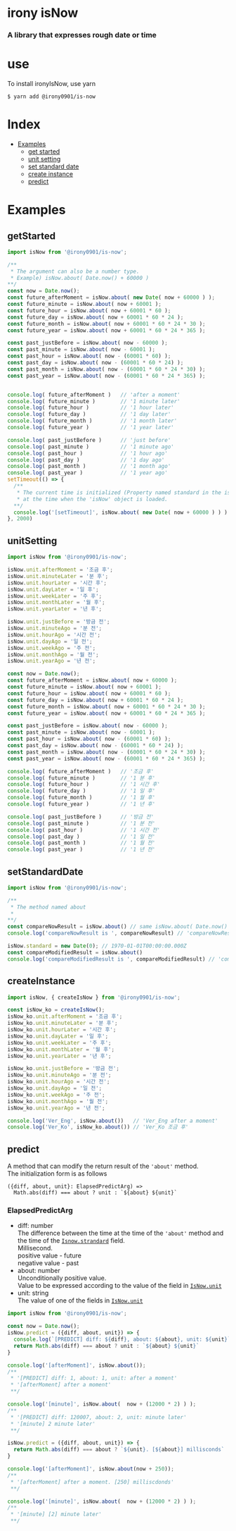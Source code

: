 # irony isNow
### A library that expresses rough date or time   
# use
To install ironyIsNow, use yarn
```
$ yarn add @irony0901/is-now
```

# Index
* [Examples](#Examples)   
  * [get started](#getStarted)
  * [unit setting](#unitSetting)
  * [set standard date](#setStandardDate)
  * [create instance](#createInstance)
  * [predict](#predict)

# Examples
## getStarted
``` javascript
import isNow from '@irony0901/is-now';

/** 
 * The argument can also be a number type. 
 * Example) isNow.about( Date.now() + 60000 )
**/
const now = Date.now();
const future_afterMoment = isNow.about( new Date( now + 60000 ) );
const future_minute = isNow.about( now + 60001 );
const future_hour = isNow.about( now + 60001 * 60 );
const future_day = isNow.about( now + 60001 * 60 * 24 );
const future_month = isNow.about( now + 60001 * 60 * 24 * 30 );
const future_year = isNow.about( now + 60001 * 60 * 24 * 365 );

const past_justBefore = isNow.about( now - 60000 );
const past_minute = isNow.about( now - 60001 );
const past_hour = isNow.about( now - (60001 * 60) );
const past_day = isNow.about( now - (60001 * 60 * 24) );
const past_month = isNow.about( now - (60001 * 60 * 24 * 30) );
const past_year = isNow.about( now - (60001 * 60 * 24 * 365) );


console.log( future_afterMoment )   // 'after a moment'
console.log( future_minute )        // '1 minute later'
console.log( future_hour )          // '1 hour later'
console.log( future_day )           // '1 day later'
console.log( future_month )         // '1 month later'
console.log( future_year )          // '1 year later'

console.log( past_justBefore )      // 'just before'
console.log( past_minute )          // '1 minute ago'
console.log( past_hour )            // '1 hour ago'
console.log( past_day )             // '1 day ago'
console.log( past_month )           // '1 month ago'
console.log( past_year )            // '1 year ago'
setTimeout(() => {
  /**
   * The current time is initialized (Property named standard in the isNow class) 
   * at the time when the 'isNow' object is loaded.
  **/ 
  console.log('[setTimeout]', isNow.about( new Date( now + 60000 ) ) ) // '[setTimeout] after a moment'
}, 2000)

```  

## unitSetting
``` javascript
import isNow from '@irony0901/is-now';

isNow.unit.afterMoment = '조금 후';
isNow.unit.minuteLater = '분 후';
isNow.unit.hourLater = '시간 후';
isNow.unit.dayLater = '일 후';
isNow.unit.weekLater = '주 후';
isNow.unit.monthLater = '월 후';
isNow.unit.yearLater = '년 후';

isNow.unit.justBefore = '방금 전';
isNow.unit.minuteAgo = '분 전';
isNow.unit.hourAgo = '시간 전';
isNow.unit.dayAgo = '일 전';
isNow.unit.weekAgo = '주 전';
isNow.unit.monthAgo = '월 전';
isNow.unit.yearAgo = '년 전';

const now = Date.now();
const future_afterMoment = isNow.about( now + 60000 );
const future_minute = isNow.about( now + 60001 );
const future_hour = isNow.about( now + 60001 * 60 );
const future_day = isNow.about( now + 60001 * 60 * 24 );
const future_month = isNow.about( now + 60001 * 60 * 24 * 30 );
const future_year = isNow.about( now + 60001 * 60 * 24 * 365 );

const past_justBefore = isNow.about( now - 60000 );
const past_minute = isNow.about( now - 60001 );
const past_hour = isNow.about( now - (60001 * 60) );
const past_day = isNow.about( now - (60001 * 60 * 24) );
const past_month = isNow.about( now - (60001 * 60 * 24 * 30) );
const past_year = isNow.about( now - (60001 * 60 * 24 * 365) );

console.log( future_afterMoment )   // '조금 후'
console.log( future_minute )        // '1 분 후'
console.log( future_hour )          // '1 시간 후'
console.log( future_day )           // '1 일 후'
console.log( future_month )         // '1 월 후'
console.log( future_year )          // '1 년 후'

console.log( past_justBefore )      // '방금 전'
console.log( past_minute )          // '1 분 전'
console.log( past_hour )            // '1 시간 전'
console.log( past_day )             // '1 일 전'
console.log( past_month )           // '1 월 전'
console.log( past_year )            // '1 년 전'
```

## setStandardDate
``` javascript
import isNow from '@irony0901/is-now';

/**
 * The method named about
 * 
**/
const compareNowResult = isNow.about() // same isNow.about( Date.now() )
console.log('compareNowResult is ', compareNowResult) // 'compareNowResult is after a moment'

isNow.standard = new Date(0); // 1970-01-01T00:00:00.000Z
const compareModifiedResult = isNow.about()
console.log('compareModifiedResult is ', compareModifiedResult) // 'compareModifiedResult is ${N} year later'

```

## createInstance
``` javascript
import isNow, { createIsNow } from '@irony0901/is-now';

const isNow_ko = createIsNow();
isNow_ko.unit.afterMoment = '조금 후';
isNow_ko.unit.minuteLater = '분 후';
isNow_ko.unit.hourLater = '시간 후';
isNow_ko.unit.dayLater = '일 후';
isNow_ko.unit.weekLater = '주 후';
isNow_ko.unit.monthLater = '월 후';
isNow_ko.unit.yearLater = '년 후';

isNow_ko.unit.justBefore = '방금 전';
isNow_ko.unit.minuteAgo = '분 전';
isNow_ko.unit.hourAgo = '시간 전';
isNow_ko.unit.dayAgo = '일 전';
isNow_ko.unit.weekAgo = '주 전';
isNow_ko.unit.monthAgo = '월 전';
isNow_ko.unit.yearAgo = '년 전';

console.log('Ver_Eng', isNow.about())   // 'Ver_Eng after a moment'
console.log('Ver_Ko', isNow_ko.about()) // 'Ver_Ko 조금 후'

```

## predict
A method that can modify the return result of the `'about'` method.   
The initialization form is as follows
```
({diff, about, unit}: ElapsedPredictArg) => 
  Math.abs(diff) === about ? unit : `${about} ${unit}`
```
### ElapsedPredictArg
* diff: number   
  The difference between the time at the time of the `'about'` method and the time of the [`Isnow.strandard`](#setStandardDate) field.   
  Millisecond.   
  positive value - future   
  negative value - past
* about: number   
  Unconditionally positive value.   
  Value to be expressed according to the value of the field in [`IsNow.unit`](#unitSetting)
* unit: string   
  The value of one of the fields in [`IsNow.unit`](#unitSetting)   

``` javascript
import isNow from '@irony0901/is-now';

const now = Date.now();
isNow.predict = ({diff, about, unit}) => {
  console.log(`[PREDICT] diff: ${diff}, about: ${about}, unit: ${unit}`);
  return Math.abs(diff) === about ? unit : `${about} ${unit}`
}

console.log('[afterMoment]', isNow.about());
/** 
 * '[PREDICT] diff: 1, about: 1, unit: after a moment'
 * '[afterMoment] after a moment'
 **/

console.log('[minute]', isNow.about(  now + (12000 * 2) ) );
/** 
 * '[PREDICT] diff: 120007, about: 2, unit: minute later'
 * '[minute] 2 minute later'
 **/

isNow.predict = ({diff, about, unit}) => {
  return Math.abs(diff) === about ? `${unit}. [${about}] millisconds` : `[${about}] ${unit}`
}

console.log('[afterMoment]', isNow.about(now + 250));
/** 
 * '[afterMoment] after a moment. [250] milliscdonds'
 **/

console.log('[minute]', isNow.about(  now + (12000 * 2) ) );
/** 
 * '[minute] [2] minute later'
 **/
```